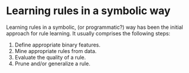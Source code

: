 # Learning rules in a symbolic way

Learning rules in a symbolic, (or programmatic?) way has been the initial approach for rule learning. It usually comprises the following steps:

1. Define appropriate binary features.
2. Mine appropriate rules from data.
3. Evaluate the quality of a rule.
4. Prune and/or generalize a rule.